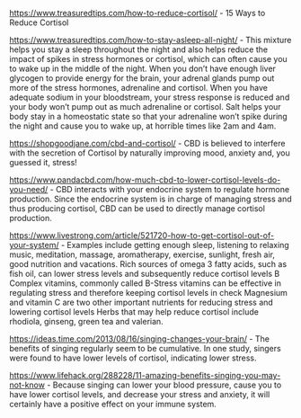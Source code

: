 https://www.treasuredtips.com/how-to-reduce-cortisol/ - 15 Ways to Reduce Cortisol

https://www.treasuredtips.com/how-to-stay-asleep-all-night/ - This mixture helps you stay a sleep throughout the night and also helps reduce the impact of spikes in stress hormones or cortisol, which can often cause you to wake up in the middle of the night. 
 When you don’t have enough liver glycogen to provide energy for the brain, your adrenal glands pump out more of the stress hormones, adrenaline and cortisol. When you have adequate sodium in your bloodstream, your stress response is reduced and your body won’t pump out as much adrenaline or cortisol. Salt helps your body stay in a homeostatic state so that your adrenaline won’t spike during the night and cause you to wake up, at horrible times like 2am and 4am. 
 
 
https://shopgoodjane.com/cbd-and-cortisol/ - CBD is believed to interfere with the secretion of Cortisol by naturally improving mood, anxiety and, you guessed it, stress!


https://www.pandacbd.com/how-much-cbd-to-lower-cortisol-levels-do-you-need/ -  CBD interacts with your endocrine system to regulate hormone production. Since the endocrine system is in charge of managing stress and thus producing cortisol, CBD can be used to directly manage cortisol production. 

https://www.livestrong.com/article/521720-how-to-get-cortisol-out-of-your-system/ - Examples include getting enough sleep, listening to relaxing music, meditation, massage, aromatherapy, exercise, sunlight, fresh air, good nutrition and vacations. 
Rich sources of omega 3 fatty acids, such as fish oil, can lower stress levels and subsequently reduce cortisol levels 
B Complex vitamins, commonly called B-Stress vitamins can be effective in regulating stress and therefore keeping cortisol levels in check
Magnesium and vitamin C are two other important nutrients for reducing stress and lowering cortisol levels
Herbs that may help reduce cortisol include rhodiola, ginseng, green tea and valerian.


https://ideas.time.com/2013/08/16/singing-changes-your-brain/ - The benefits of singing regularly seem to be cumulative. In one study, singers were found to have lower levels of cortisol, indicating lower stress. 

https://www.lifehack.org/288228/11-amazing-benefits-singing-you-may-not-know - Because singing can lower your blood pressure, cause you to have lower cortisol levels, and decrease your stress and anxiety, it will certainly have a positive effect on your immune system. 
